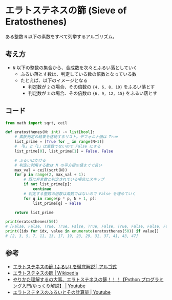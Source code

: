 # エラトステネスの篩 (Sieve of Eratosthenes)

ある整数 `N` 以下の素数をすべて列挙するアルゴリズム。

## 考え方

- `N` 以下の整数の集合から、合成数を次々とふるい落としていく
  - ふるい落とす数は、判定している数の倍数となっている数
  - たとえば、以下のイメージとなる
    - 判定数が `2` の場合、その倍数の `{4, 6, 8, 10}` をふるい落とす
    - 判定数が `3` の場合、その倍数の `{6, 9, 12, 15}` をふるい落とす

## コード

```python
from math import sqrt, ceil

def eratosthenes(N: int) -> list[bool]:
    # 素数判定の結果を格納するリスト。デフォルト値は True
    list_prime = [True for _ in range(N+1)]
    # 「0」と「1」は素数でないので False にする
    list_prime[0], list_prime[1] = False, False

    # ふるいにかける
    # 判定に利用する数は N の平方根の値までで良い
    max_val = ceil(sqrt(N))
    for p in range(2, max_val + 1):
        # 既に非素数と判定されている場合にスキップ
        if not list_prime[p]:
            continue
        # 判定する整数の倍数は素数ではないので False を埋めていく
        for q in range(p * p, N + 1, p):
            list_prime[q] = False

    return list_prime

print(eratosthenes(50))
# [False, False, True, True, False, True, False, True, False, False, False, True, False, True, False, False, False, True, False, True, False, False, False, True, False, False, False, False, False, True, False, True, False, False, False, True, False, False, False, True, False, True, False, False, False, True, False, True]
print([idx for idx, value in enumerate(eratosthenes(50)) if value])
# [2, 3, 5, 7, 11, 13, 17, 19, 23, 29, 31, 37, 41, 43, 47]
```

## 参考

- [エラトステネスの篩 (ふるい) を徹底解説 | アルゴ式](https://algo-method.com/descriptions/64)
- [エラトステネスの篩 | Wikipedia](https://ja.wikipedia.org/wiki/%E3%82%A8%E3%83%A9%E3%83%88%E3%82%B9%E3%83%86%E3%83%8D%E3%82%B9%E3%81%AE%E7%AF%A9)
- [やりかた理解するの大事、エラトステネスの篩！！！【Python プログラミング入門/ゆっくり解説】 | Youtube](https://www.youtube.com/watch?v=1_wX5-H3Tyo)
- [エラトステネスのふるいとその計算量 | Youtube](https://manabitimes.jp/math/992)
